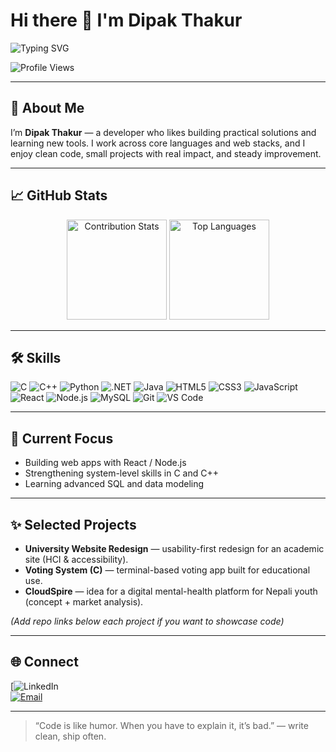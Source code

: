 # Hi there 👋 I'm Dipak Thakur

<img src="https://readme-typing-svg.herokuapp.com?font=Fira+Code&size=28&pause=1200&color=0077B5&width=780&height=50&lines=Hi,+I'm+Dipak+Thakur;Learner+%7C+Developer+%7C+Problem+Solver;C+|+C+++|+Python+|+.NET+|+Java+|+Web+Dev" alt="Typing SVG">

![Profile Views](https://komarev.com/ghpvc/?username=dipak-thakur&label=Profile%20Views&color=0e75b6&style=flat)

---

## 🚀 About Me
I’m **Dipak Thakur** — a developer who likes building practical solutions and learning new tools. I work across core languages and web stacks, and I enjoy clean code, small projects with real impact, and steady improvement.

---

## 📈 GitHub Stats
<p align="center">
  <img src="https://github-contribution-stats.vercel.app/api?username=dipak-thakur&show_icons=true" alt="Contribution Stats" height="160px"/>
  <img src="https://github-readme-stats.vercel.app/api/top-langs/?username=dipak-thakur&layout=compact" alt="Top Languages" height="160px"/>
</p>

---

## 🛠️ Skills

![C](https://img.shields.io/badge/C-00599C?style=for-the-badge&logo=c&logoColor=white)
![C++](https://img.shields.io/badge/C++-00599C?style=for-the-badge&logo=cplusplus&logoColor=white)
![Python](https://img.shields.io/badge/Python-3776AB?style=for-the-badge&logo=python&logoColor=white)
![.NET](https://img.shields.io/badge/.NET-512BD4?style=for-the-badge&logo=dotnet&logoColor=white)
![Java](https://img.shields.io/badge/Java-007396?style=for-the-badge&logo=java&logoColor=white)
![HTML5](https://img.shields.io/badge/HTML5-E34F26?style=for-the-badge&logo=html5&logoColor=white)
![CSS3](https://img.shields.io/badge/CSS3-1572B6?style=for-the-badge&logo=css3&logoColor=white)
![JavaScript](https://img.shields.io/badge/JavaScript-F7DF1E?style=for-the-badge&logo=javascript&logoColor=black)
![React](https://img.shields.io/badge/React-61DAFB?style=for-the-badge&logo=react&logoColor=black)
![Node.js](https://img.shields.io/badge/Node.js-339933?style=for-the-badge&logo=nodedotjs&logoColor=white)
![MySQL](https://img.shields.io/badge/MySQL-4479A1?style=for-the-badge&logo=mysql&logoColor=white)
![Git](https://img.shields.io/badge/Git-F05032?style=for-the-badge&logo=git&logoColor=white)
![VS Code](https://img.shields.io/badge/VS%20Code-0078D4?style=for-the-badge&logo=visual-studio-code&logoColor=white)

---

## 🔭 Current Focus
- Building web apps with React / Node.js  
- Strengthening system-level skills in C and C++  
- Learning advanced SQL and data modeling

---

## ✨ Selected Projects
- **University Website Redesign** — usability-first redesign for an academic site (HCI & accessibility).  
- **Voting System (C)** — terminal-based voting app built for educational use.  
- **CloudSpire** — idea for a digital mental-health platform for Nepali youth (concept + market analysis).

*(Add repo links below each project if you want to showcase code)*

---

## 🌐 Connect
[![LinkedIn](https://www.linkedin.com/in/dipak-thakur-680510374/)  
[![Email](https://img.shields.io/badge/Email-D14836?style=for-the-badge&logo=gmail&logoColor=white)](mailto:dipak.thakur@gmail.com)

---

> “Code is like humor. When you have to explain it, it’s bad.” — write clean, ship often.

